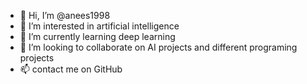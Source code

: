 - 👋 Hi, I’m @anees1998
- 👀 I’m interested in artificial intelligence
- 🌱 I’m currently learning deep learning
- 💞️ I’m looking to collaborate on AI projects and different programing projects
- 📫 contact me on GitHub

<!---
anees1998/anees1998 is a ✨ special ✨ repository because its `README.md` (this file) appears on your GitHub profile.
You can click the Preview link to take a look at your changes.
--->
